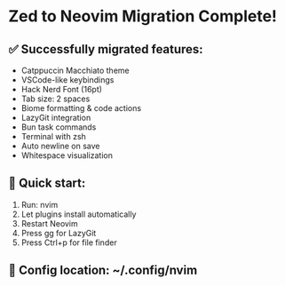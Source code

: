 # Zed to Neovim Migration Complete! 

## ✅ Successfully migrated features:
- Catppuccin Macchiato theme
- VSCode-like keybindings  
- Hack Nerd Font (16pt)
- Tab size: 2 spaces
- Biome formatting & code actions
- LazyGit integration 
- Bun task commands
- Terminal with zsh
- Auto newline on save
- Whitespace visualization

## 🚀 Quick start:
1. Run: nvim
2. Let plugins install automatically  
3. Restart Neovim
4. Press <leader>gg for LazyGit
5. Press Ctrl+p for file finder

## 📁 Config location: ~/.config/nvim


